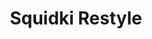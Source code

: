 ---
slug: squidki-restyle
title: Squidki Restyle
description: "Squidki Restyle is an exciting online game. Play for free directly in your browser!"
icon: /images/new_mods/Sprunki Restyle.png
url: https://wowtbc.net/sprunkin/sprunki-restyle/index.html
previewImage: /images/new_mods/Sprunki Restyle.png
type: new mods

# SEO配置
seo:
  title: "Squidki Restyle - Play Free Online Game | Fun Browser Games"
  description: "Squidki Restyle - Play this fun online game for free in your browser. No download required!"
  ogImage: "/images/new_mods/Sprunki Restyle.png"
  keywords: "squidki-restyle, online game, browser game, free game, new mods game, play online"

videoUrls:
  - https://www.youtube.com/embed/example1
  - https://www.youtube.com/embed/example2

whyPlay:
  title: "Why Play Squidki Restyle?"
  items:
    - "Immersive Gameplay: Squidki Restyle offers an engaging and immersive gaming experience that will keep you entertained for hours"
    - "Challenging Levels: Test your skills with increasingly difficult challenges and obstacles"
    - "Beautiful Graphics: Enjoy stunning visuals and smooth animations that bring the game world to life"
    - "Regular Updates: New content and features are added regularly to keep the game fresh and exciting"
    - "Free to Play: Experience all the fun without spending a penny"
    - "Community Features: Connect with other players, share strategies, and compete for high scores"
    - "Cross-Platform: Play on any device with a web browser, no downloads required"

features:
  title: "Key Features of Squidki Restyle"
  image: "/images/new_mods/Sprunki Restyle.png"
  items:
    - "Intuitive Controls: Easy to learn controls make Squidki Restyle accessible for players of all skill levels"
    - "Multiple Game Modes: Enjoy various gameplay options that provide different challenges and experiences"
    - "Character Customization: Personalize your gaming experience with unique characters and items"
    - "Achievement System: Complete special tasks to earn rewards and recognition"
    - "Leaderboards: Compete with players worldwide and see who can achieve the highest scores"

characteristics:
  title: "Game Characteristics"
  image: "/images/new_mods/Sprunki Restyle.png"
  items:
    - "Genre: New mods game with elements of strategy and skill"
    - "Difficulty: Suitable for both casual gamers and those seeking a challenge"
    - "Play Time: Quick sessions or extended gameplay, depending on your preference"
    - "Art Style: Vibrant and engaging visuals that enhance the gaming experience"
    - "Sound Design: Immersive audio that complements the gameplay perfectly"

info: "Squidki Restyle is an exciting online game that offers players a unique and engaging gaming experience. With its intuitive controls, stunning visuals, and challenging gameplay, Squidki Restyle provides hours of entertainment for players of all ages and skill levels. Whether you're looking for a quick gaming session during a break or an extended play session, Squidki Restyle delivers an immersive experience that will keep you coming back for more. The game features multiple levels of increasing difficulty, ensuring that players are constantly challenged as they progress. With regular updates adding new content and features, Squidki Restyle remains fresh and exciting, providing endless entertainment options for its growing community of players."

howToPlayIntro: "Welcome to Squidki Restyle! This guide will walk you through the basics and help you master the game. Whether you're a beginner or looking to improve your skills, these tips and instructions will enhance your gaming experience."

howToPlaySteps:
  - title: "Getting Started"
    description: "Begin your Squidki Restyle adventure by familiarizing yourself with the controls. Use your keyboard or mouse to navigate through the game interface. The tutorial will guide you through the basic mechanics and help you understand the objectives."
  - title: "Understanding the Objectives"
    description: "In Squidki Restyle, your main goal is to progress through levels by completing specific objectives. Each level presents unique challenges that require different strategies and approaches."
  - title: "Mastering the Controls"
    description: "Practice using the controls to improve your precision and reaction time. Squidki Restyle requires quick reflexes and strategic thinking to overcome obstacles and defeat opponents."
  - title: "Utilizing Power-ups"
    description: "Collect power-ups throughout the game to enhance your abilities and overcome difficult challenges. Each power-up offers unique advantages that can be crucial for success."
  - title: "Developing Strategies"
    description: "As you progress in Squidki Restyle, develop effective strategies for different scenarios. Analyze patterns, anticipate challenges, and adapt your approach to maximize your performance."

faq:
  title: "Frequently Asked Questions about Squidki Restyle"
  items:
    - question: "Is Squidki Restyle free to play?"
      answer: "Yes, Squidki Restyle is completely free to play directly in your web browser. No downloads or purchases are required to enjoy the full game experience."
    - question: "Can I play Squidki Restyle on mobile devices?"
      answer: "Yes, Squidki Restyle is optimized for both desktop and mobile play. You can enjoy the game on any device with a web browser and internet connection."
    - question: "Are there any in-game purchases?"
      answer: "While Squidki Restyle is free to play, there may be optional in-game purchases available for cosmetic items or additional features that don't affect core gameplay."
    - question: "How often is Squidki Restyle updated?"
      answer: "The developers regularly update Squidki Restyle with new content, features, and improvements based on player feedback and game performance."
    - question: "Can I play Squidki Restyle offline?"
      answer: "Currently, Squidki Restyle requires an internet connection to play as it's a browser-based online game."
    - question: "Is Squidki Restyle suitable for children?"
      answer: "Yes, Squidki Restyle is designed to be family-friendly and suitable for players of all ages."
    - question: "How do I report bugs or issues?"
      answer: "If you encounter any problems while playing Squidki Restyle, you can report them through the game's support page or contact the developers directly through their website."
    - question: "Still Have Questions?"
      answer: "If you have additional questions about Squidki Restyle that aren't covered in this FAQ, please visit our support center or contact our customer service team for assistance."
---